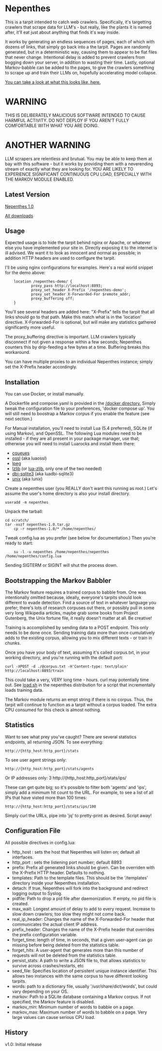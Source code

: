 Nepenthes
=========

This is a tarpit intended to catch web crawlers. Specifically, it's targetting crawlers that scrape data
for LLM's - but really, like the plants it is named after, it'll eat just about anything that finds it's
way inside.

It works by generating an endless sequences of pages, each of which with dozens of links, that simply go
back into a the tarpit. Pages are randomly generated, but in a deterministic way, causing them to appear
to be flat files that never change. Intentional delay is added to prevent crawlers from bogging down your
server, in addition to wasting their time. Lastly, optional Markov-babble can be added to the pages, to
give the crawlers something to scrape up and train their LLMs on, hopefully accelerating model collapse.

[You can take a look at what this looks like, here.](https://zadzmo.org/nepenthes-demo)

WARNING
=======

THIS IS DELIBERATELY MALICIOUS SOFTWARE INTENDED TO CAUSE HARMFUL ACTIVITY.
DO NOT DEPLOY IF YOU AREN'T FULLY COMFORTABLE WITH WHAT YOU ARE DOING.

ANOTHER WARNING
===============

LLM scrapers are relentless and brutual. You may be able to keep them at bay
with this software - but it works by providing them with a neverending stream
of exactly what they are looking for. YOU ARE LIKELY TO EXPERIENCE SIGNIFICANT
CONTINUOUS CPU LOAD, ESPECIALLY WITH THE MARKOV MODULE ENABLED.


Latest Version
--------------

[Nepenthes 1.0](https://zadzmo.org/code/nepenthes/downloads/nepenthes-1.0.tar.gz)

[All downloads](https://zadzmo.org/code/nepenthes/downloads/)


Usage
-----

Expected usage is to hide the tarpit behind nginx or Apache, or whatever else you have implemented your
site in. Directly exposing it to the internet is ill advised. We want it to look as innocent and normal
as possible; in addition HTTP headers are used to configure the tarpit.

I'll be using nginx configurations for examples. Here's a real world snippet for the demo above:


        location /nepenthes-demo/ {
                proxy_pass http://localhost:8893;
                proxy_set_header X-Prefix '/nepenthes-demo';
                proxy_set_header X-Forwarded-For $remote_addr;
                proxy_buffering off;
        }


You'll see several headers are added here: "X-Prefix" tells the tarpit that all links should go to that
path. Make this match what is in the 'location' directive. X-Forwarded-For is optional, but will make any
statistics gathered significantly more useful.

The proxy_buffering directive is important. LLM crawlers typically disconnect if not given a response within
a few seconds; Nepenthes counters this by drip-feeding a few bytes at a time. Buffering breaks this workaround.

You can have multiple proxies to an individual Nepenthes instance; simply set the X-Prefix header accordingly.


Installation
------------

You can use Docker, or install manually.

A Dockerfile and compose.yaml is provided in the [/docker directory.](https://svn.zadzmo.org/repo/nepenthes/head/docker/)
Simply tweak the configuration file to your preferences, 'docker compose up'. You will still need to boostrap 
a Markov corpus if you enable the feature (see next section.)

For Manual installation, you'll need to install Lua (5.4 preferred), SQLite (if using Markov), and OpenSSL.
The following Lua modules need to be installed - if they are all present in your package manager, use that;
otherwise you will need to install Luarocks and install them there:

 - [cqueues](https://luarocks.org/modules/daurnimator/cqueues)
 - [ossl](https://luarocks.org/modules/daurnimator/luaossl) (aka luaossl)
 - [lpeg](https://luarocks.org/modules/gvvaughan/lpeg)
 - [lzlib](https://luarocks.org/modules/hisham/lzlib)
   (or [lua-zlib](https://luarocks.org/modules/brimworks/lua-zlib), only one of the two needed)
 - [dbi-sqlite3](https://luarocks.org/modules/sparked435/luadbi-sqlite3) (aka luadbi-sqlite3)
 - [unix](https://luarocks.org/modules/daurnimator/lunix) (aka lunix)

Create a nepenthes user (you REALLY don't want this running as root.) Let's assume the user's home
directory is also your install directory.

	useradd -m nepenthes

Unpack the tarball:

	cd scratch/
	tar -xvzf nepenthes-1.0.tar.gz
        cp -r nepenthes-1.0/* /home/nepenthes/

Tweak config.lua as you prefer (see below for documentation.) Then you're
ready to start:

        su -l -u nepenthes /home/nepenthes/nepenthes /home/nepenthes/config.lua

Sending SIGTERM or SIGINT will shut the process down.


Bootstrapping the Markov Babbler
--------------------------------

The Markov feature requires a trained corpus to babble from. One was intentionally omitted because, ideally,
everyone's tarpits should look different to evade detection. Find a source of text in whatever language you
prefer; there's lots of research corpuses out there, or possibly pull in some very long Wikipedia articles,
maybe grab some books from Project Gutenberg, the Unix fortune file, it really doesn't matter at all. Be creative!

Training is accomplished by sending data to a POST endpoint. This only needs to be done once. Sending training
data more than once cumulatively adds to the existing corpus, allowing you to mix different texts - or train in
chunks.

Once you have your body of text, assuming it's called corpus.txt, in your working directory, and you're running
with the default port:

	curl -XPOST -d ./@corpus.txt -H'Content-type: text/plain' http://localhost:8893/train

This could take a very, VERY long time - hours. curl may potentially time out. See
[load.sh](https://svn.zadzmo.org/repo/nepenthes/head/load.sh) in the nepenthes distribution for a script that
incrementally loads training data.

The Markov module returns an empt string if there is no corpus. Thus, the tarpit will continue to function
as a tarpit without a corpus loaded. The extra CPU consumed for this check is almost nothing.


Statistics
----------

Want to see what prey you've caught? There are several statistics endpoints, all returning JSON. To see everything:

	http://{http_host:http_port}/stats

To see user agent strings only:

	http://{http_host:http_port}/stats/agents

Or IP addresses only:
3
	http://{http_host:http_port}/stats/ips/

These can get quite big; so it's possible to filter both 'agents' and 'ips', simply add a minimum hit count to the
URL. For example, to see a list of all IPs that have visted more than 100 times:

	http://{http_host:http_port}/stats/ips/100

Simply curl the URLs, pipe into 'jq' to pretty-print as desired. Script away!


Configuration File
------------------

All possible directives in config.lua:

 - http_host : sets the host that Nepenthes will listen on; default all interfaces.
 - http_port : sets the listening port number; default 8893
 - prefix: Prefix all generated links should be given. Can be overriden with the X-Prefix HTTP header. Defaults to nothing.
 - templates: Path to the template files. This should be the '/templates' directory inside your Nepenthes installation.
 - detach: If true, Nepenthes will fork into the background and redirect logging output to Syslog.
 - pidfile: Path to drop a pid file after daemonization. If empty, no pid file is created.
 - max_wait: Longest amount of delay to add to every request. Increase to slow down crawlers; too slow they might not come back.
 - real_ip_header: Changes the name of the X-Forwarded-For header that communicates the actual client IP address.
 - prefix_header: Changes the name of the X-Prefix header that overrides the prefix configuration variable.
 - forget_time: length of time, in seconds, that a given user-agent can go missing before being deleted from the statistics table.
 - forget_hits: A user-agent that generates more than this number of requests will not be deleted from the statistics table.
 - persist_stats: A path to write a JSON file to, that allows statistics to survive across crashes/restarts, etc
 - seed_file: Specifies location of persistent unique instance identifier. This allows two instances with the same corpus to have different looking tarpits.
 - words: path to a dictionary file, usually '/usr/share/dict/words', but could vary depending on your OS.
 - markov: Path to a SQLite database containing a Markov corpus. If not specified, the Markov feature is disabled.
 - markov_min: Minimum number of words to babble on a page.
 - markov_max: Maximum number of words to babble on a page. Very large values can cause serious CPU load.


History
-------

v1.0: Initial release
